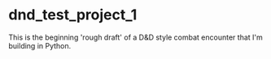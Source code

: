# dnd_test_project_1
This is the beginning 'rough draft' of a D&amp;D style combat encounter that I'm building in Python.


